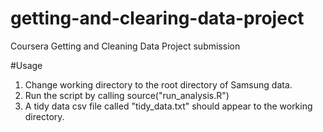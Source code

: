 getting-and-clearing-data-project
=================================

Coursera Getting and Cleaning Data Project submission 

#Usage

1. Change working directory to the root directory of Samsung data.
2. Run the script by calling source("run_analysis.R")
3. A tidy data csv file called "tidy_data.txt" should appear to the working directory.

